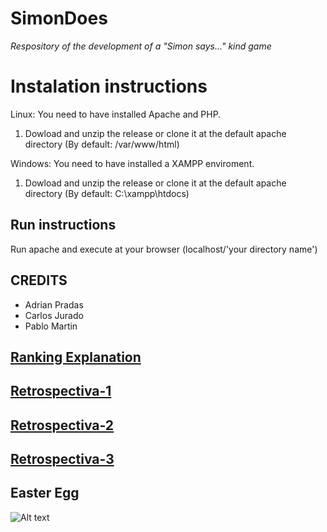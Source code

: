 # SimonDoes
*Respository of the development of a "Simon says..." kind game*

# Instalation instructions
Linux: You need to have installed Apache and PHP.
  1. Dowload and unzip the release or clone it at the default apache directory (By default: /var/www/html)
  
Windows: You need to have installed a XAMPP enviroment.
  1. Dowload and unzip the release or clone it at the default apache directory (By default: C:\xampp\htdocs)

## Run instructions
Run apache and execute at your browser (localhost/'your directory name')

## CREDITS
 - Adrian Pradas
 - Carlos Jurado
 - Pablo Martin

## [Ranking Explanation](https://github.com/PMartinOnTheCloud/SimonDoes/wiki/Ranking-Explanation)
## [Retrospectiva-1](https://github.com/PMartinOnTheCloud/SimonDoes/wiki/Restrospective-Sprint-1)
## [Retrospectiva-2](https://github.com/PMartinOnTheCloud/SimonDoes/wiki/Restrospective-Sprint-2)
## [Retrospectiva-3](https://github.com/PMartinOnTheCloud/SimonDoes/wiki/Restrospective-Sprint-3)

## Easter Egg

![Alt text](/../production/Imatges/image.png?raw=true "Optional Title")
